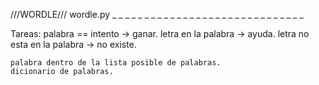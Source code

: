 ///WORDLE///
wordle.py
    _ _ _ _ _ _
    _ _ _ _ _ _
    _ _ _ _ _ _
    _ _ _ _ _ _
    _ _ _ _ _ _

Tareas:
    palabra == intento -> ganar.
    letra en la palabra -> ayuda.
    letra no esta en la palabra -> no existe.

    palabra dentro de la lista posible de palabras.
    dicionario de palabras.
